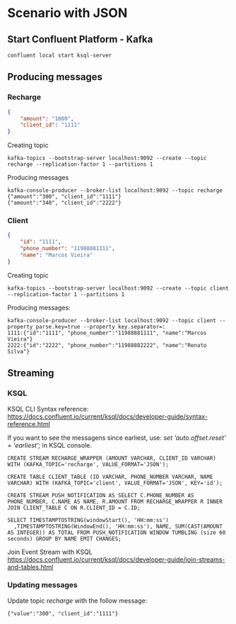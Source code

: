 # Scenario with JSON

## Start Confluent Platform - Kafka

````
confluent local start ksql-server
````

## Producing messages

### Recharge

````json
{
    "amount": "1000",
    "client_id": "1111"
}
````

Creating topic

````
kafka-topics --bootstrap-server localhost:9092 --create --topic recharge --replication-factor 1 --partitions 1
````

Producing messages

````
kafka-console-producer --broker-list localhost:9092 --topic recharge
{"amount":"300", "client_id":"1111"}
{"amount":"340", "client_id":"2222"}
````

### Client

````json
{
    "id": "1111",
    "phone_number": "11988881111",
    "name": "Marcos Vieira"
}
````

Creating topic

````
kafka-topics --bootstrap-server localhost:9092 --create --topic client --replication-factor 1 --partitions 1
````


Producing messages:

````
kafka-console-producer --broker-list localhost:9092 --topic client --property parse.key=true --property key.separator=:
1111:{"id":"1111", "phone_number":"11988881111", "name":"Marcos Vieira"}
2222:{"id":"2222", "phone_number":"11988882222", "name":"Renato Silva"}
````

## Streaming

### KSQL

KSQL CLI Syntax reference: https://docs.confluent.io/current/ksql/docs/developer-guide/syntax-reference.html

If you want to see the messagens since earliest, use: *set 'auto.offset.reset' = 'earliest';* in KSQL console.

````
CREATE STREAM RECHARGE_WRAPPER (AMOUNT VARCHAR, CLIENT_ID VARCHAR) WITH (KAFKA_TOPIC='recharge', VALUE_FORMAT='JSON');

CREATE TABLE CLIENT_TABLE (ID VARCHAR, PHONE_NUMBER VARCHAR, NAME VARCHAR) WITH (KAFKA_TOPIC='client', VALUE_FORMAT='JSON', KEY='id');

CREATE STREAM PUSH_NOTIFICATION AS SELECT C.PHONE_NUMBER AS PHONE_NUMBER, C.NAME AS NAME, R.AMOUNT FROM RECHARGE_WRAPPER R INNER JOIN CLIENT_TABLE C ON R.CLIENT_ID = C.ID;

SELECT TIMESTAMPTOSTRING(windowStart(), 'HH:mm:ss')
  ,TIMESTAMPTOSTRING(WindowEnd(), 'HH:mm:ss'), NAME, SUM(CAST(AMOUNT AS INTEGER)) AS TOTAL FROM PUSH_NOTIFICATION WINDOW TUMBLING (size 60 seconds) GROUP BY NAME EMIT CHANGES;
````

Join Event Stream with KSQL https://docs.confluent.io/current/ksql/docs/developer-guide/join-streams-and-tables.html

### Updating messages

Update topic *recharge* with the follow message:

````
{"value":"300", "client_id":"1111"}
````
